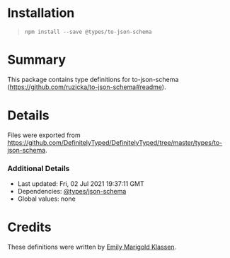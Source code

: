 # Installation
> `npm install --save @types/to-json-schema`

# Summary
This package contains type definitions for to-json-schema (https://github.com/ruzicka/to-json-schema#readme).

# Details
Files were exported from https://github.com/DefinitelyTyped/DefinitelyTyped/tree/master/types/to-json-schema.

### Additional Details
 * Last updated: Fri, 02 Jul 2021 19:37:11 GMT
 * Dependencies: [@types/json-schema](https://npmjs.com/package/@types/json-schema)
 * Global values: none

# Credits
These definitions were written by [Emily Marigold Klassen](https://github.com/forivall).
